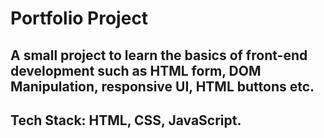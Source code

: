 # Portfolio Project

## A small project to learn the basics of front-end development such as HTML form, DOM Manipulation, responsive UI, HTML buttons etc.

## Tech Stack: HTML, CSS, JavaScript.
